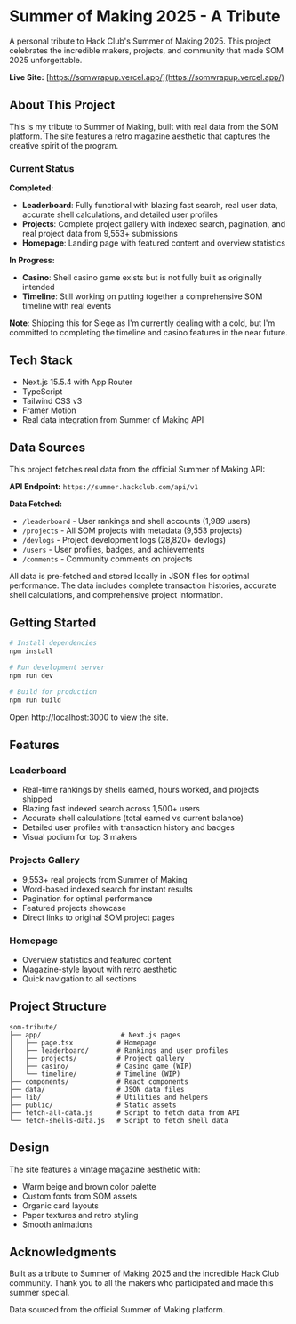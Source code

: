 # Summer of Making 2025 - A Tribute

A personal tribute to Hack Club's Summer of Making 2025. This project celebrates the incredible makers, projects, and community that made SOM 2025 unforgettable.

**Live Site:** [https://somwrapup.vercel.app/](https://somwrapup.vercel.app/)

## About This Project

This is my tribute to Summer of Making, built with real data from the SOM platform. The site features a retro magazine aesthetic that captures the creative spirit of the program.

### Current Status

**Completed:**
- **Leaderboard**: Fully functional with blazing fast search, real user data, accurate shell calculations, and detailed user profiles
- **Projects**: Complete project gallery with indexed search, pagination, and real project data from 9,553+ submissions
- **Homepage**: Landing page with featured content and overview statistics

**In Progress:**
- **Casino**: Shell casino game exists but is not fully built as originally intended
- **Timeline**: Still working on putting together a comprehensive SOM timeline with real events

**Note**: Shipping this for Siege as I'm currently dealing with a cold, but I'm committed to completing the timeline and casino features in the near future.

## Tech Stack

- Next.js 15.5.4 with App Router
- TypeScript
- Tailwind CSS v3
- Framer Motion
- Real data integration from Summer of Making API

## Data Sources

This project fetches real data from the official Summer of Making API:

**API Endpoint:** `https://summer.hackclub.com/api/v1`

**Data Fetched:**
- `/leaderboard` - User rankings and shell accounts (1,989 users)
- `/projects` - All SOM projects with metadata (9,553 projects)
- `/devlogs` - Project development logs (28,820+ devlogs)
- `/users` - User profiles, badges, and achievements
- `/comments` - Community comments on projects

All data is pre-fetched and stored locally in JSON files for optimal performance. The data includes complete transaction histories, accurate shell calculations, and comprehensive project information.

## Getting Started

```bash
# Install dependencies
npm install

# Run development server
npm run dev

# Build for production
npm run build
```

Open http://localhost:3000 to view the site.

## Features

### Leaderboard
- Real-time rankings by shells earned, hours worked, and projects shipped
- Blazing fast indexed search across 1,500+ users
- Accurate shell calculations (total earned vs current balance)
- Detailed user profiles with transaction history and badges
- Visual podium for top 3 makers

### Projects Gallery
- 9,553+ real projects from Summer of Making
- Word-based indexed search for instant results
- Pagination for optimal performance
- Featured projects showcase
- Direct links to original SOM project pages

### Homepage
- Overview statistics and featured content
- Magazine-style layout with retro aesthetic
- Quick navigation to all sections

## Project Structure

```
som-tribute/
├── app/                    # Next.js pages
│   ├── page.tsx           # Homepage
│   ├── leaderboard/       # Rankings and user profiles
│   ├── projects/          # Project gallery
│   ├── casino/            # Casino game (WIP)
│   └── timeline/          # Timeline (WIP)
├── components/            # React components
├── data/                  # JSON data files
├── lib/                   # Utilities and helpers
├── public/                # Static assets
├── fetch-all-data.js      # Script to fetch data from API
└── fetch-shells-data.js   # Script to fetch shell data
```

## Design

The site features a vintage magazine aesthetic with:
- Warm beige and brown color palette
- Custom fonts from SOM assets
- Organic card layouts
- Paper textures and retro styling
- Smooth animations

## Acknowledgments

Built as a tribute to Summer of Making 2025 and the incredible Hack Club community. Thank you to all the makers who participated and made this summer special.

Data sourced from the official Summer of Making platform.
